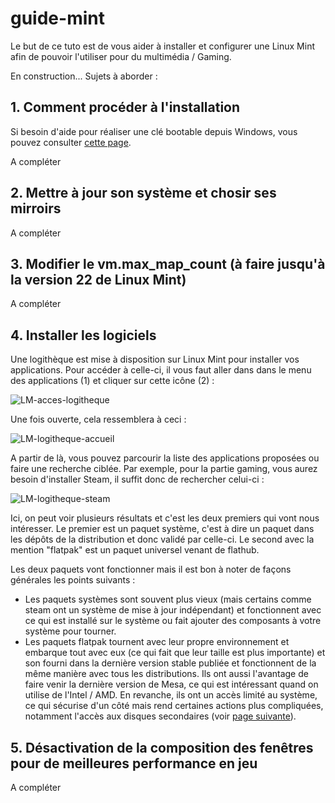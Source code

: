 # guide-mint

Le but de ce tuto est de vous aider à installer et configurer une Linux Mint afin de pouvoir l'utiliser pour du multimédia / Gaming.

En construction... Sujets à aborder :

## 1. Comment procéder à l'installation

Si besoin d'aide pour réaliser une clé bootable depuis Windows, vous pouvez consulter [cette page](https://github.com/Gaming-Linux-FR/glf-astuces/blob/main/README.md#comment-cr%C3%A9er-une-cl%C3%A9-bootable-depuis-windows).

A compléter

## 2. Mettre à jour son système et chosir ses mirroirs

A compléter

## 3. Modifier le vm.max_map_count (à faire jusqu'à la version 22 de Linux Mint)

A compléter

## 4. Installer les logiciels

Une logithèque est mise à disposition sur Linux Mint pour installer vos applications. Pour accéder à celle-ci, il vous faut aller dans dans le menu des applications (1) et cliquer sur cette icône (2) :

![LM-acces-logitheque](https://github.com/Gaming-Linux-FR/guide-mint/assets/21110485/ad2a9e25-274a-48fb-983d-f4e8d470ea7c)

Une fois ouverte, cela ressemblera à ceci :

![LM-logitheque-accueil](https://github.com/Gaming-Linux-FR/guide-mint/assets/21110485/84b0a680-438e-455d-9951-7647504b6b55)

A partir de là, vous pouvez parcourir la liste des applications proposées ou faire une recherche ciblée. Par exemple, pour la partie gaming, vous aurez besoin d'installer Steam, il suffit donc de rechercher celui-ci :

![LM-logitheque-steam](https://github.com/Gaming-Linux-FR/guide-mint/assets/21110485/35f8db07-d685-44cd-b927-f59f5cf0816b)

Ici, on peut voir plusieurs résultats et c'est les deux premiers qui vont nous intéresser. Le premier est un paquet système, c'est à dire un paquet dans les dépôts de la distribution et donc validé par celle-ci. Le second avec la mention "flatpak" est un paquet universel venant de flathub.

Les deux paquets vont fonctionner mais il est bon à noter de façons générales les points suivants :
- Les paquets systèmes sont souvent plus vieux (mais certains comme steam ont un système de mise à jour indépendant) et fonctionnent avec ce qui est installé sur le système ou fait ajouter des composants à votre système pour tourner.
- Les paquets flatpak tournent avec leur propre environnement et embarque tout avec eux (ce qui fait que leur taille est plus importante) et son fourni dans la dernière version stable publiée et fonctionnent de la même manière avec tous les distributions. Ils ont aussi l'avantage de faire venir la dernière version de Mesa, ce qui est intéressant quand on utilise de l'Intel / AMD. En revanche, ils ont un accès limité au système, ce qui sécurise d'un côté mais rend certaines actions plus compliquées, notamment l'accès aux disques secondaires (voir [page suivante](https://github.com/Gaming-Linux-FR/glf-astuces?tab=readme-ov-file#acc%C3%A8s-%C3%A0-un-second-disque-sur-steam-flatpak)).

## 5. Désactivation de la composition des fenêtres pour de meilleures performance en jeu

A compléter
